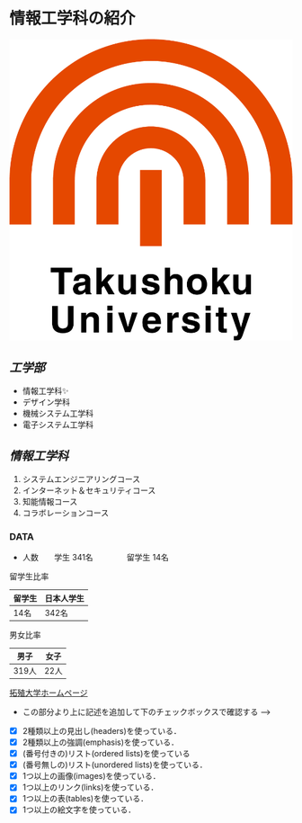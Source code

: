 # 情報工学科の紹介
<!-- Markdown記法を使って学科の紹介ページを作る -->
![logo](logo.png)
## *工学部*
* 情報工学科:sparkles:
* デザイン学科
* 機械システム工学科
* 電子システム工学科

## *情報工学科*
1. システムエンジニアリングコース
2. インターネット＆セキュリティコース
3. 知能情報コース
4. コラボレーションコース

### DATA
* 人数　　学生 341名
　　　　留学生 14名

留学生比率

留学生 | 日本人学生
-- | --
14名 | 342名

男女比率

男子 | 女子
-- | --
319人 | 22人

[拓殖大学ホームページ](https://www.takushoku-u.ac.jp/)



- この部分より上に記述を追加して下のチェックボックスで確認する -->
- [x] 2種類以上の見出し(headers)を使っている．
- [x] 2種類以上の強調(emphasis)を使っている．
- [x] (番号付きの)リスト(ordered lists)を使っている
- [x] (番号無しの)リスト(unordered lists)を使っている．
- [x] 1つ以上の画像(images)を使っている．
- [x] 1つ以上のリンク(links)を使っている．
- [x] 1つ以上の表(tables)を使っている．
- [x] 1つ以上の絵文字を使っている．
